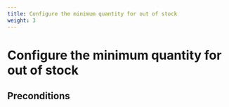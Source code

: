 ```yaml
---
title: Configure the minimum quantity for out of stock
weight: 3
---
```


# Configure the minimum quantity for out of stock

## Preconditions


